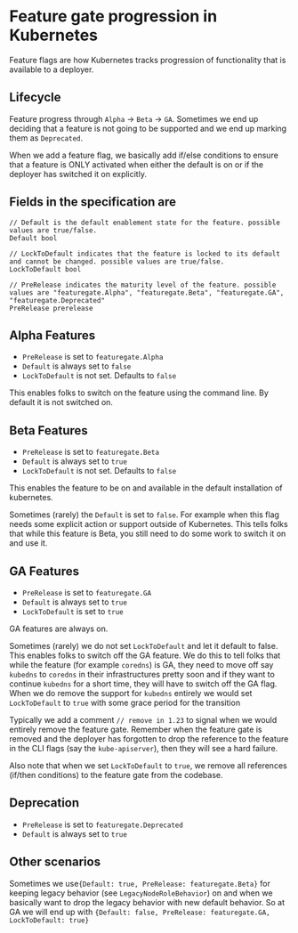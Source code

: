 # Feature gate progression in Kubernetes

Feature flags are how Kubernetes tracks progression of functionality that is available to a deployer.

## Lifecycle

Feature progress through `Alpha` -> `Beta` -> `GA`. Sometimes we end up deciding that a feature is not going to be supported and we end up marking them as `Deprecated`.

When we add a feature flag, we basically add if/else conditions to ensure that a feature is ONLY activated when either the default is on or if the deployer has switched it on explicitly.

## Fields in the specification are
	// Default is the default enablement state for the feature. possible values are true/false.
	Default bool
	
    // LockToDefault indicates that the feature is locked to its default and cannot be changed. possible values are true/false.
	LockToDefault bool
	
    // PreRelease indicates the maturity level of the feature. possible values are "featuregate.Alpha", "featuregate.Beta", "featuregate.GA", "featuregate.Deprecated"
	PreRelease prerelease


## Alpha Features

* `PreRelease` is set to `featuregate.Alpha`
* `Default` is always set to `false`
* `LockToDefault` is not set. Defaults to `false`

This enables folks to switch on the feature using the command line. By default it is not switched on.

## Beta Features

* `PreRelease` is set to `featuregate.Beta`
* `Default` is always set to `true`
* `LockToDefault` is not set. Defaults to `false`

This enables the feature to be on and available in the default installation of kubernetes. 

Sometimes (rarely) the `Default` is set to `false`. For example when this flag needs some explicit action or support outside of Kubernetes. This tells folks that while this feature is Beta, you still need to do some work to switch it on and use it.

## GA Features

* `PreRelease` is set to `featuregate.GA`
* `Default` is always set to `true`
* `LockToDefault` is set to `true`

GA features are always on. 

Sometimes (rarely) we do not set `LockToDefault` and let it default to false. This enables folks to switch off the GA feature. We do this to tell folks that while the feature (for example `coredns`) is GA, they need to move off say `kubedns` to `coredns` in their infrastructures pretty soon and if they want to continue `kubedns` for a short time, they will have to switch off the GA flag. When we do remove the support for `kubedns` entirely we would set `LockToDefault` to `true` with some grace period for the transition


Typically we add a comment `// remove in 1.23` to signal when we would entirely remove the feature gate. Remember when the feature gate is removed and the deployer has forgotten to drop the reference to the feature in the CLI flags (say the `kube-apiserver`), then they will see a hard failure. 

Also note that when we set `LockToDefault` to `true`, we remove all references (if/then conditions) to the feature gate from the codebase. 

## Deprecation

* `PreRelease` is set to `featuregate.Deprecated`
* `Default` is always set to `true`

## Other scenarios

Sometimes we use`{Default: true, PreRelease: featuregate.Beta}` for keeping legacy behavior (see `LegacyNodeRoleBehavior`) on and when we basically want to drop the legacy behavior with new default behavior. So at GA we will end up with `{Default: false, PreRelease: featuregate.GA, LockToDefault: true}`


